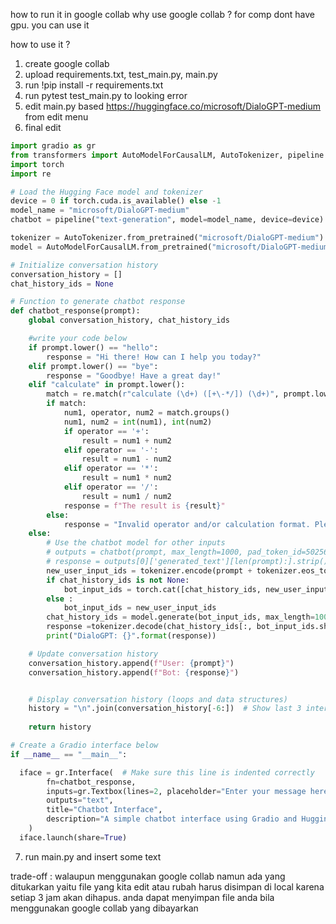 how to run it in google collab
why use google collab ? for comp dont have gpu. you can use it 

how to use it ?
1. create google collab
2. upload requirements.txt, test_main.py, main.py
3. run !pip install -r requirements.txt
4. run pytest test_main.py to looking error
5. edit main.py based https://huggingface.co/microsoft/DialoGPT-medium from edit menu
6. final edit 
```py
import gradio as gr
from transformers import AutoModelForCausalLM, AutoTokenizer, pipeline
import torch
import re

# Load the Hugging Face model and tokenizer
device = 0 if torch.cuda.is_available() else -1
model_name = "microsoft/DialoGPT-medium"
chatbot = pipeline("text-generation", model=model_name, device=device)

tokenizer = AutoTokenizer.from_pretrained("microsoft/DialoGPT-medium")
model = AutoModelForCausalLM.from_pretrained("microsoft/DialoGPT-medium")

# Initialize conversation history
conversation_history = []
chat_history_ids = None

# Function to generate chatbot response
def chatbot_response(prompt):
    global conversation_history, chat_history_ids

    #write your code below
    if prompt.lower() == "hello":
        response = "Hi there! How can I help you today?"
    elif prompt.lower() == "bye":
        response = "Goodbye! Have a great day!"
    elif "calculate" in prompt.lower():
        match = re.match(r"calculate (\d+) ([+\-*/]) (\d+)", prompt.lower())
        if match:
            num1, operator, num2 = match.groups()
            num1, num2 = int(num1), int(num2)
            if operator == '+':
                result = num1 + num2
            elif operator == '-':
                result = num1 - num2
            elif operator == '*':
                result = num1 * num2
            elif operator == '/':
                result = num1 / num2
            response = f"The result is {result}"
        else:
            response = "Invalid operator and/or calculation format. Please use 'calculate <num1> <operator> <num2>'."
    else:
        # Use the chatbot model for other inputs
        # outputs = chatbot(prompt, max_length=1000, pad_token_id=50256)
        # response = outputs[0]['generated_text'][len(prompt):].strip()
        new_user_input_ids = tokenizer.encode(prompt + tokenizer.eos_token, return_tensors='pt')
        if chat_history_ids is not None:
            bot_input_ids = torch.cat([chat_history_ids, new_user_input_ids], dim=-1)  
        else : 
            bot_input_ids = new_user_input_ids
        chat_history_ids = model.generate(bot_input_ids, max_length=1000, pad_token_id=tokenizer.eos_token_id)
        response =tokenizer.decode(chat_history_ids[:, bot_input_ids.shape[-1]:][0], skip_special_tokens=True) 
        print("DialoGPT: {}".format(response))

    # Update conversation history
    conversation_history.append(f"User: {prompt}")
    conversation_history.append(f"Bot: {response}")


    # Display conversation history (loops and data structures)
    history = "\n".join(conversation_history[-6:])  # Show last 3 interactions
    
    return history

# Create a Gradio interface below
if __name__ == "__main__":

  iface = gr.Interface(  # Make sure this line is indented correctly
        fn=chatbot_response,
        inputs=gr.Textbox(lines=2, placeholder="Enter your message here..."),
        outputs="text",
        title="Chatbot Interface",
        description="A simple chatbot interface using Gradio and Hugging Face's DialoGPT."
    )
  iface.launch(share=True) 
```
7. run main.py and insert some text

trade-off :
walaupun menggunakan google collab namun ada yang ditukarkan yaitu file yang kita edit atau rubah harus disimpan di local karena setiap 3 jam akan dihapus. anda dapat menyimpan file anda bila menggunakan google collab yang dibayarkan